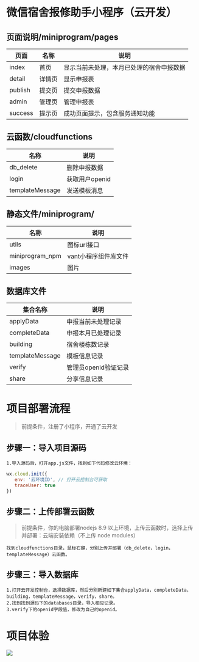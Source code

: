 # 微信宿舍报修助手小程序（云开发）
## 页面说明/miniprogram/pages
| 页面 | 名称 | 说明 |
|------|------------|------------|
| index  | 首页  |显示当前未处理，本月已处理的宿舍申报数据|
| detail | 详情页|显示申报表                            |
| publish| 提交页|提交申报数据                          |
| admin  | 管理页|管理申报表                           |
| success| 提示页|成功页面提示，包含服务通知功能             |

## 云函数/cloudfunctions
| 名称 | 说明 |
|------|------------|
| db_delete  | 删除申报数据  |
| login  | 获取用户openid  |
| templateMessage  | 发送模板消息  |

## 静态文件/miniprogram/
| 名称 | 说明 |
|------|------------|
| utils  | 图标url接口  |
| miniprogram_npm  | vant小程序组件库文件  |
| images  | 图片  |

## 数据库文件
| 集合名称 | 说明 |
|------|------------|
| applyData  | 申报当前未处理记录  |
| completeData  | 申报本月已处理记录  |
| building  | 宿舍楼栋数记录  |
| templateMessage  | 模板信息记录  |
| verify  | 管理员openid验证记录  |
| share  | 分享信息记录  |

# 项目部署流程
> 前提条件，注册了小程序，开通了云开发

## 步骤一：导入项目源码
`1.导入源码后，打开app.js文件，找到如下代码修改云环境：`
```javascript
wx.cloud.init({
   env: '云环境ID', // 打开云控制台可获取
   traceUser: true
})
```
## 步骤二：上传部署云函数
> 前提条件，你的电脑部署nodejs 8.9 以上环境，上传云函数时，选择上传并部署：云端安装依赖（不上传 node modules）

`找到cloudfunctions目录，鼠标右键，分别上传并部署（db_delete，login，templateMessage）云函数。`

## 步骤三：导入数据库
`1.打开云开发控制台，选择数据库，然后分别新建如下集合applyData，completeData，building，templateMessage，verify，share。`<br>
`2.找到找到源码下的databases目录，导入相应记录。`<br>
`3.verify下的openid字段值，修改为自己的openid。`

# 项目体验
![](https://images.gitee.com/uploads/images/2020/0802/162651_03c700f4_7392036.jpeg)